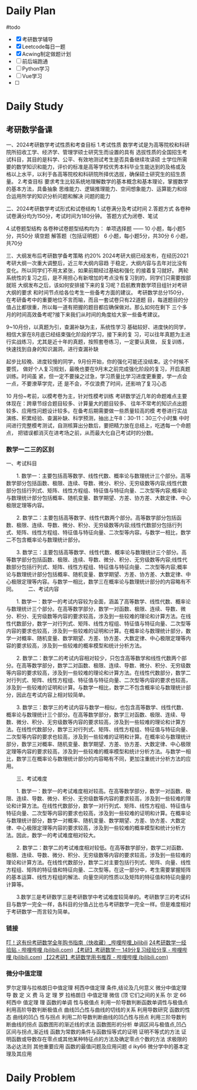 # Daily Plan
#todo
- [x] 考研数学辅导
- [x] Leetcode每日一题
- [x] Acwing制定做题计划
- [ ] 前后端跑通
- [ ] Python学习
- [ ] Vue学习
- [ ] 
# Daily Study
## 考研数学备课
一、2024考研数学考试性质和考查目标 1.考试性质 数学考试是为高等院校和科研院所招收工学、经济学、管理学硕士研究生而设置的具有 选拔性质的全国招生考试科目，其目的是科学、公平、有效地测试考生是否具备继续攻读硕 士学位所需要的数学知识和能力，评价的标准是高等学校优秀本科毕业生能达到的及格或及 格以上水平，以利于各高等院校和科研院所择优选拔，确保硕士研究生的招生质量。 2.考查目标 要求考生比较系统地理解数学的基本概念和基本理论，掌握数学的基本方法，具备抽象 思维能力、逻辑推理能力、空间想象能力、运算能力和综合运用所学的知识分析问题和解决 问题的能力

二、2024考研数学考试形式和试卷结构 1.试卷满分及考试时间 2.答题方式 各卷种试卷满分均为150分，考试时间为180分钟。 答题方式为闭卷、笔试

4.试卷题型结构 各卷种试卷题型结构均为： 单项选择题 —— 10 小题，每小题5分，共50分 填空题 解答题（包括证明题） 6 小题，每小题5分，共30分 6 小题，共70分


三、大纲发布后考研数学备考策略 约20% 2024考研大纲已经发布，在经历2021考研大纲一次重大调整后，近三年大纲内容趋 于稳定，大纲内容与去年对比没有变化。所以同学们不用太紧张，如果前期经过基础和强化 的接着复习就好。 两轮系统性的复习之后，是不用担心有新增加的考点没有复习到的，同学们只需要按部就班 大纲发布之后，该如何安排接下来的复习呢？启航教育数学项目组针对考研大纲的要求 和时间节点给各位考生一些备考方面的建议。 考研数学总分150分，在考研备考中的重要地位不言而喻，而且一套试卷只有22道题 目，每道题目的分值占比都很重，所以每一道有把握的题目都应确保做对。那么如何在剩下 三个多月的时间高效备考呢?接下来我们从时间的角度给大家一些备考建议。

9~10月份，以真题为引，查漏补缺为主，系统性学习 基础较好、进度快的同学，相信大家在8月底已经结束强化阶段的学习，接下来的复 习，可以往年真题为主进行实战练习，尤其是近十年的真题，按照套卷练习，一定要认真做， 反复训练，快速找到自身的知识漏洞，进行查漏补缺

起步比较晚、进度较慢的同学，9月份开始，你的强化可能还没结束。这个时候不要慌， 做好个人复习规划，最晚也要在9月末之前完成强化阶段的复习，开启真题训练。时间虽 紧，但一定不要操之过急，学习质量比学习进度更重要，学一点会一点，不要潦草学完，还 是不会，不仅浪费了时间，还影响了复习心态

10 月份~考前，以模考卷为主，针对性模考训练 考研数学近几年的命题难点主要体现在：跨章节综合题目较多、计算量大的题目较多、 往年不常考的知识点出题较多、应用性问题设计较多。在备考后期需要做一些质量较高的模 考卷进行实战演练、积累经验、查漏补缺、科学预测，抽出上午8：30-11：30三个小时集 中时间进行完整模考测试，自测核算出分数后，要把精力放在总结上，吃透每一个命题点， 把错误都消灭在进考场之前，从而最大化自己考试时的分数。


### 数学一二三的区别
一、考试科目

　　1. 数学一：主要包括高等数学、线性代数、概率论与数理统计三个部分。高等数学部分包括函数、极限、连续、导数、微分、积分、无穷级数等内容;线性代数部分包括行列式、矩阵、线性方程组、特征值与特征向量、二次型等内容;概率论与数理统计部分包括概率、随机变量、数学期望、方差、协方差、大数定律、中心极限定理等内容。

　　2. 数学二：主要包括高等数学、线性代数两个部分。高等数学部分包括函数、极限、连续、导数、微分、积分、无穷级数等内容;线性代数部分包括行列式、矩阵、线性方程组、特征值与特征向量、二次型等内容。与数学一相比，数学二不包含概率论与数理统计部分。

　　3. 数学三：主要包括高等数学、线性代数、概率论与数理统计三个部分。高等数学部分包括函数、极限、连续、导数、微分、积分、无穷级数等内容;线性代数部分包括行列式、矩阵、线性方程组、特征值与特征向量、二次型等内容;概率论与数理统计部分包括概率、随机变量、数学期望、方差、协方差、大数定律、中心极限定理等内容。与数学一相比，数学三在概率论与数理统计部分的内容略有不同。
　　二、考试内容

　　1. 数学一：数学一的考试内容较为全面，涵盖了高等数学、线性代数、概率论与数理统计三个部分。在高等数学部分，数学一对函数、极限、连续、导数、微分、积分、无穷级数等内容的要求较高，涉及到一些较难的理论和计算方法。在线性代数部分，数学一对行列式、矩阵、线性方程组、特征值与特征向量、二次型等内容的要求也较高，涉及到一些较难的证明和计算。在概率论与数理统计部分，数学一对概率、随机变量、数学期望、方差、协方差、大数定律、中心极限定理等内容的要求较高，涉及到一些较难的概率模型和统计分析方法。

　　2. 数学二：数学二的考试内容相对较少，只包含高等数学和线性代数两个部分。在高等数学部分，数学二对函数、极限、连续、导数、微分、积分、无穷级数等内容的要求较高，涉及到一些较难的理论和计算方法。在线性代数部分，数学二对行列式、矩阵、线性方程组、特征值与特征向量、二次型等内容的要求也较高，涉及到一些较难的证明和计算。与数学一相比，数学二不包含概率论与数理统计部分，因此在考试内容上相对较简单。

　　3. 数学三：数学三的考试内容与数学一相似，也包含高等数学、线性代数、概率论与数理统计三个部分。在高等数学部分，数学三对函数、极限、连续、导数、微分、积分、无穷级数等内容的要求较高，涉及到一些较难的理论和计算方法。在线性代数部分，数学三对行列式、矩阵、线性方程组、特征值与特征向量、二次型等内容的要求也较高，涉及到一些较难的证明和计算。在概率论与数理统计部分，数学三对概率、随机变量、数学期望、方差、协方差、大数定律、中心极限定理等内容的要求较高，涉及到一些较难的概率模型和统计分析方法。与数学一相比，数学三在概率论与数理统计部分的内容略有不同，更加注重统计分析方法的应用。

　　三、考试难度

　　1. 数学一：数学一的考试难度相对较高。在高等数学部分，数学一对函数、极限、连续、导数、微分、积分、无穷级数等内容的要求较高，涉及到一些较难的理论和计算方法。在线性代数部分，数学一对行列式、矩阵、线性方程组、特征值与特征向量、二次型等内容的要求也较高，涉及到一些较难的证明和计算。在概率论与数理统计部分，数学一对概率、随机变量、数学期望、方差、协方差、大数定律、中心极限定理等内容的要求较高，涉及到一些较难的概率模型和统计分析方法。因此，数学一的考试难度相对较大。

　　2. 数学二：数学二的考试难度相对较低。在高等数学部分，数学二对函数、极限、连续、导数、微分、积分、无穷级数等内容的要求较高，涉及到一些较难的理论和计算方法。在线性代数部分，数学二对主要包括行列式、矩阵、向量、线性方程组、矩阵的特征值和特征向量、二次型等。在这一部分中，考生需要掌握矩阵的基本运算、线性方程组的解法、向量空间的性质以及矩阵的特征值和特征向量的计算等。

　　3.数学三是考研数学三是考研数学中考试难度较简单的。考研数学三的考试科目与数学一完全一样，各科目的分值占比也与考研数学一完全一样。但是难度相对于考研数学一而言较为简单。

### 链接
[叮！这有份考研数学全年购书指南（快收藏）_哔哩哔哩_bilibili](https://www.bilibili.com/video/BV1Tq4y1i7A7/?spm_id_from=333.788&vd_source=5936425897ad7c34ad3a5f151fadcf82)
[24考研数学一经验贴 - 哔哩哔哩 (bilibili.com)](https://www.bilibili.com/read/cv32797341/)
[【考研】考研数学一 149分复习经验分享 - 哔哩哔哩 (bilibili.com)](https://www.bilibili.com/read/cv5518254/)
[【22考研】考研数学用书推荐 - 哔哩哔哩 (bilibili.com)](https://www.bilibili.com/read/cv9368237/)


### 微分中值定理

罗尔定理与拉格朗日中值定理
柯西中值定理
条件,结论及几何意义
微分中值定理
导
数
定
义
费
马
定
理
罗
拉格朗日
中值定理
微信
(顶
它们之间的关系
尔
定
66
柯西中
值定理
理
函数的单调
性与极值点
利用一阶导数判断函数单调性与极值点
利用高阶导数判断极值点
曲线凹凸性与曲线的切线的关系
利用导数研究
函数的性态
曲线的凹凸
性与拐点
利用二阶导数判断曲线的凹凸性与拐点
利用三阶导数判断曲线的拐点
函数图形的渐近线的求法
函数图形的分析
单调区间与极值点,凹凸区间与拐点,渐近线
函数为常数的条件与函数恒等式的证明
证明不等式的方法
证明函数或导数存在零点或其他某种特征点的方法及确定零点个数的方法
求极限的洛必达法则
其他重要应用
函数的最值问题及应用问题
d iky66
微分学中的基本定理及其应用

# Daily Problem
